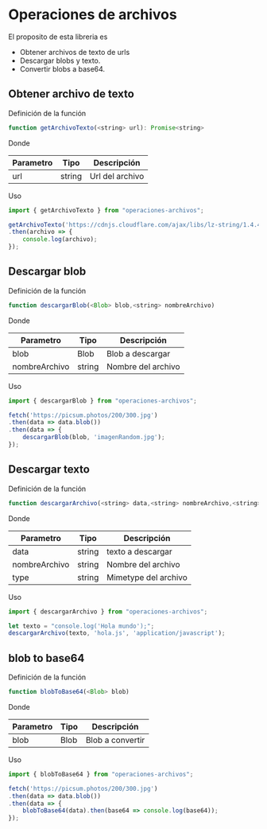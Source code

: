 # Operaciones de archivos

El proposito de esta libreria es 
- Obtener archivos de texto de urls
- Descargar blobs y texto.
- Convertir blobs a base64.

## Obtener archivo de texto

Definición de la función
```js
function getArchivoTexto(<string> url): Promise<string>
```

Donde

| Parametro | Tipo   | Descripción    |
|-----------|--------|----------------|
| url       | string | Url del archivo|

Uso
```js
import { getArchivoTexto } from "operaciones-archivos";

getArchivoTexto('https://cdnjs.cloudflare.com/ajax/libs/lz-string/1.4.4/lz-string.min.js')
.then(archivo => {
    console.log(archivo);
});
```

## Descargar blob

Definición de la función
```js
function descargarBlob(<Blob> blob,<string> nombreArchivo)
```

Donde

| Parametro    | Tipo   | Descripción       |
|--------------|--------|-------------------|
| blob         | Blob   | Blob a descargar  |
| nombreArchivo| string | Nombre del archivo|

Uso
```js
import { descargarBlob } from "operaciones-archivos";

fetch('https://picsum.photos/200/300.jpg')
.then(data => data.blob())
.then(data => {
    descargarBlob(blob, 'imagenRandom.jpg');
});

```

## Descargar texto

Definición de la función
```js
function descargarArchivo(<string> data,<string> nombreArchivo,<string> type)
```

Donde

| Parametro    | Tipo   | Descripción         |
|--------------|--------|---------------------|
| data         | string | texto a descargar   |
| nombreArchivo| string | Nombre del archivo  |
| type         | string | Mimetype del archivo|

Uso
```js
import { descargarArchivo } from "operaciones-archivos";

let texto = "console.log('Hola mundo');";
descargarArchivo(texto, 'hola.js', 'application/javascript');
```

## blob to base64

Definición de la función
```js
function blobToBase64(<Blob> blob)
```

Donde

| Parametro    | Tipo   | Descripción         |
|--------------|--------|---------------------|
| blob         | Blob   | Blob a convertir    |


Uso
```js
import { blobToBase64 } from "operaciones-archivos";

fetch('https://picsum.photos/200/300.jpg')
.then(data => data.blob())
.then(data => {
    blobToBase64(data).then(base64 => console.log(base64));        
});
```
